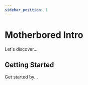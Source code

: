 ```yaml
---
sidebar_position: 1
---
```


# Motherbored Intro

Let's discover...

## Getting Started

Get started by...
